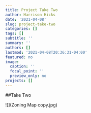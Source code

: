 ```yaml
---
title: Project Take Two
author: Harrison Hicks
date: '2021-04-08'
slug: project-take-two
categories: []
tags: []
subtitle: ''
summary: ''
authors: []
lastmod: '2021-04-08T20:36:31-04:00'
featured: no
image:
  caption: ''
  focal_point: ''
  preview_only: no
projects: []
---
```


##Take Two

![](Zoning Map copy.jpg)






